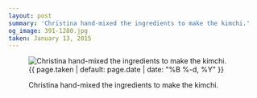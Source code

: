 ```yaml
---
layout: post
summary: 'Christina hand-mixed the ingredients to make the kimchi.'
og_image: 391-1280.jpg
taken: January 13, 2015
---
```


<figure class="post">
<img alt="Christina hand-mixed the ingredients to make the kimchi." sizes="(min-width: 700px) 50vw, calc(100vw - 2rem)" src="{{ site.assets_url }}/391-640.jpg" srcset="{{ site.assets_url }}/391-1280.jpg 1280w, {{ site.assets_url }}/391-960.jpg 960w, {{ site.assets_url }}/391-640.jpg 640w, {{ site.assets_url }}/391-320.jpg 320w"/>
<figcaption>
<time>{{ page.taken | default: page.date | date: "%B %-d, %Y" }}</time>
<p>Christina hand-mixed the ingredients to make the kimchi.</p>
</figcaption>
</figure>
